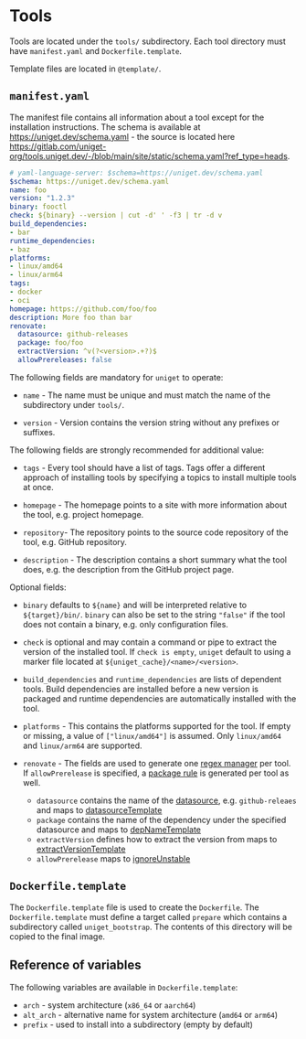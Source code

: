# Tools

Tools are located under the `tools/` subdirectory. Each tool directory must have `manifest.yaml` and `Dockerfile.template`.

Template files are located in `@template/`.

## `manifest.yaml`

The manifest file contains all information about a tool except for the installation instructions. The schema is available at https://uniget.dev/schema.yaml - the source is located here https://gitlab.com/uniget-org/tools.uniget.dev/-/blob/main/site/static/schema.yaml?ref_type=heads.

```yaml
# yaml-language-server: $schema=https://uniget.dev/schema.yaml
$schema: https://uniget.dev/schema.yaml
name: foo
version: "1.2.3"
binary: fooctl
check: ${binary} --version | cut -d' ' -f3 | tr -d v
build_dependencies:
- bar
runtime_dependencies:
- baz
platforms:
- linux/amd64
- linux/arm64
tags:
- docker
- oci
homepage: https://github.com/foo/foo
description: More foo than bar
renovate:
  datasource: github-releases
  package: foo/foo
  extractVersion: ^v(?<version>.+?)$
  allowPrereleases: false
```

The following fields are mandatory for `uniget` to operate:

- `name` - The name must be unique and must match the name of the subdirectory under `tools/`.

- `version` - Version contains the version string without any prefixes or suffixes.

The following fields are strongly recommended for additional value:

- `tags` - Every tool should have a list of tags. Tags offer a different approach of installing tools by specifying a topics to install multiple tools at once.

- `homepage` - The homepage points to a site with more information about the tool, e.g. project homepage.

- `repository`- The repository points to the source code repository of the tool, e.g. GitHub repository.

- `description` - The description contains a short summary what the tool does, e.g. the description from the GitHub project page.

Optional fields:

- `binary` defaults to `${name}` and will be interpreted relative to `${target}/bin/`. `binary` can also be set to the string `"false"` if the tool does not contain a binary, e.g. only configuration files.

- `check` is optional and may contain a command or pipe to extract the version of the installed tool. If `check is empty`, `uniget` default to using a marker file located at `${uniget_cache}/<name>/<version>`.

- `build_dependencies` and `runtime_dependencies` are lists of dependent tools. Build dependencies are installed before a new version is packaged and runtime dependencies are automatically installed with the tool.

- `platforms` - This contains the platforms supported for the tool. If empty or missing, a value of `["linux/amd64"]` is assumed. Only `linux/amd64` and `linux/arm64` are supported.

- `renovate` - The fields are used to generate one [regex manager](https://docs.renovatebot.com/modules/manager/regex/) per tool. If `allowPrerelease` is specified, a [package rule](https://docs.renovatebot.com/configuration-options/#packagerules) is generated per tool as well.

    - `datasource` contains the name of the [datasource](https://docs.renovatebot.com/modules/datasource/), e.g. `github-releaes` and maps to [datasourceTemplate](https://docs.renovatebot.com/configuration-options/#datasourcetemplate)
    - `package` contains the name of the dependency under the specified datasource and maps to [depNameTemplate](https://docs.renovatebot.com/configuration-options/#depnametemplate)
    - `extractVersion` defines how to extract the version from maps to [extractVersionTemplate](https://docs.renovatebot.com/configuration-options/#extractversiontemplate)
    - `allowPrerelease` maps to [ignoreUnstable](https://docs.renovatebot.com/configuration-options/#ignoreunstable)

## `Dockerfile.template`

The `Dockerfile.template` file is used to create the `Dockerfile`. The `Dockerfile.template` must define a target called `prepare` which contains a subdirectory called `uniget_bootstrap`. The contents of this directory will be copied to the final image.

## Reference of variables

The following variables are available in `Dockerfile.template`:

- `arch` - system architecture (`x86_64` or `aarch64`)
- `alt_arch` - alternative name for system architecture (`amd64` or `arm64`)
- `prefix` - used to install into a subdirectory (empty by default)
